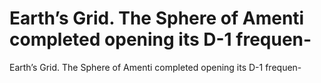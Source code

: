 # Earth’s Grid. The Sphere of Amenti completed opening its D-1 frequen-

Earth’s Grid. The Sphere of Amenti completed opening its D-1 frequen-